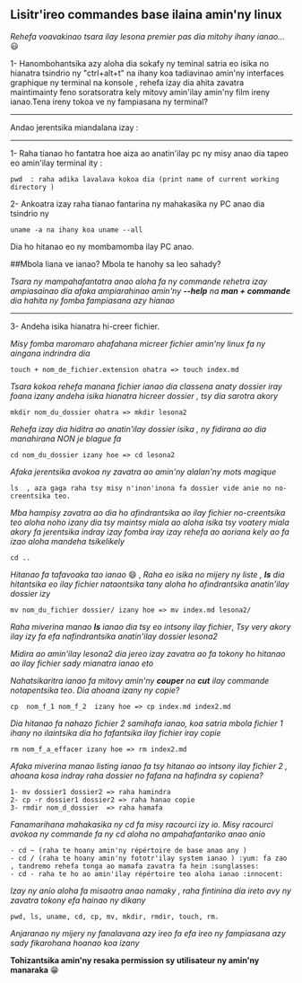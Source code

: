 ## Lisitr'ireo commandes base ilaina amin'ny linux

 *Rehefa voavakinao tsara ilay lesona premier pas dia mitohy ihany ianao...* :smiley:

1- Hanombohantsika azy aloha dia sokafy ny teminal satria eo isika no hianatra 
tsindrio ny "ctrl+alt+t" na ihany koa tadiavinao amin'ny interfaces graphique ny terminal na konsole , rehefa izay dia ahita zavatra maintimainty feno soratsoratra kely mitovy amin'ilay amin'ny film ireny ianao.Tena ireny tokoa ve ny fampiasana ny terminal?
___
Andao jerentsika miandalana izay : 
___

1- Raha tianao ho fantatra hoe aiza ao anatin'ilay pc ny misy anao dia tapeo eo amin'ilay terminal ity : 

    pwd  : raha adika lavalava kokoa dia (print name of current working directory ) 

2- Ankoatra izay raha tianao fantarina ny mahakasika ny PC anao dia tsindrio ny 

    uname -a na ihany koa uname --all 
Dia ho hitanao eo ny mombamomba ilay PC anao.

##Mbola liana ve ianao? Mbola te hanohy sa leo sahady?

*Tsara ny mampahafantatra anao aloha fa ny commande rehetra izay ampiasainao dia afaka ampiarahinao amin'ny 
**--help** na **man + commande** dia hahita ny fomba fampiasana azy hianao*
___
3- Andeha isika hianatra hi-creer fichier.

*Misy fomba maromaro ahafahana micreer fichier amin'ny linux fa ny aingana indrindra dia*

    touch + nom_de_fichier.extension ohatra => touch index.md
    
*Tsara kokoa rehefa manana fichier ianao dia classena anaty dossier iray foana izany andeha isika hianatra 
hicreer dossier , tsy dia sarotra akory*

    mkdir nom_du_dossier ohatra => mkdir lesona2
    
*Rehefa izay dia hiditra ao anatin'ilay dossier isika , ny fidirana ao dia manahirana NON je blague fa*

    cd nom_du_dossier izany hoe => cd lesona2
    
*Afaka jerentsika avokoa ny zavatra ao amin'ny alalan'ny mots magique*

    ls  , aza gaga raha tsy misy n'inon'inona fa dossier vide anie no no-creentsika teo.
    
*Mba hampisy zavatra ao dia ho afindrantsika ao ilay fichier no-creentsika teo aloha noho izany dia tsy maintsy miala ao aloha isika
tsy voatery miala akory fa jerentsika indray izay fomba iray izay rehefa ao aoriana kely ao fa izao aloha mandeha tsikelikely*

    cd ..
    
*Hitanao fa tafavoaka tao ianao* :smile: , *Raha eo isika no mijery ny liste , **ls** dia hitantsika eo ilay fichier nataontsika tany aloha
ho afindrantsika anatin'ilay dossier izy*

    mv nom_du_fichier dossier/ izany hoe => mv index.md lesona2/
    
*Raha miverina manao **ls** ianao dia tsy eo intsony ilay fichier*, *Tsy very akory ilay izy fa efa nafindrantsika
anatin'ilay dossier lesona2*

*Midira ao amin'ilay lesona2 dia jereo izay zavatra ao fa tokony ho hitanao ao ilay fichier sady mianatra ianao eto*

*Nahatsikaritra ianao fa mitovy amin'ny **couper** na **cut** ilay commande notapentsika teo*. *Dia ahoana izany ny copie?*

    cp  nom_f_1 nom_f_2  izany hoe => cp index.md index2.md 

*Dia hitanao fa nahazo fichier 2 samihafa ianao, koa satria mbola fichier 1 ihany no ilaintsika dia ho fafantsika
ilay fichier iray copie*

    rm nom_f_a_effacer izany hoe => rm index2.md
    
*Afaka miverina manao listing ianao fa tsy hitanao ao intsony ilay fichier 2 , ahoana kosa indray raha dossier no fafana na hafindra sy copiena?*

    1- mv dossier1 dossier2 => raha hamindra
    2- cp -r dossier1 dossier2 => raha hanao copie
    3- rmdir nom_d_dossier  => raha hamafa
    
*Fanamarihana mahakasika ny cd fa misy racourci izy io. Misy racourci avokoa ny commande fa ny cd aloha no
ampahafantariko anao anio*

    - cd ~ (raha te hoany amin'ny répértoire de base anao any )
    - cd / (raha te hoany amin'ny fototr'ilay system ianao ) :yum: fa zao , tandremo rehefa tonga ao mamafa zavatra fa hein :sunglasses:
    - cd - raha te ho ao amin'ilay répértoire teo aloha ianao :innocent: 


*Izay ny anio aloha fa misaotra anao namaky , raha fintinina dia ireto avy ny zavatra tokony efa hainao ny dikany*

    pwd, ls, uname, cd, cp, mv, mkdir, rmdir, touch, rm.
    
*Anjaranao ny mijery ny fanalavana azy ireo fa efa ireo ny fampiasana azy sady fikarohana hoanao koa izany* 

**Tohizantsika amin'ny resaka permission sy utilisateur ny amin'ny manaraka** :grin: 




